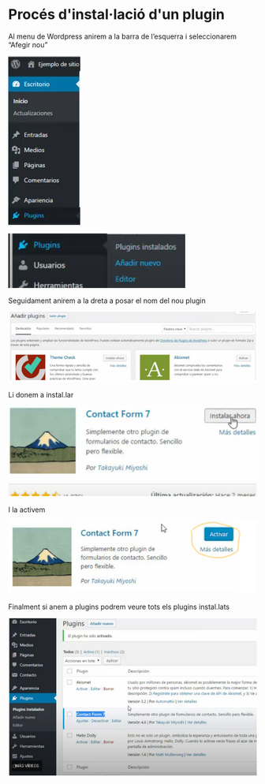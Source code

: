 # Procés d'instal·lació d'un plugin

<p>Al menu de Wordpress anirem a la barra de l’esquerra i seleccionarem “Afegir nou”</p>

![Captura 1](../.Images/wordpress/pluguin1.png)

![Captura 2](../.Images/wordpress/pluguin2.png)

<p>Seguidament anirem a la dreta a posar el nom del nou plugin
</p>

![Captura 3](../.Images/wordpress/plugin3.png)

<p>Li donem a instal.lar</p>

![Captura 4](../.Images/wordpress/plugin4.png)

<p>I la activem</p>

![Captura 5](../.Images/wordpress/plugin5.png)

<p>Finalment si anem a plugins podrem veure tots els plugins instal.lats
</p>

![Captura 6](../.Images/wordpress/plugin6.png)


